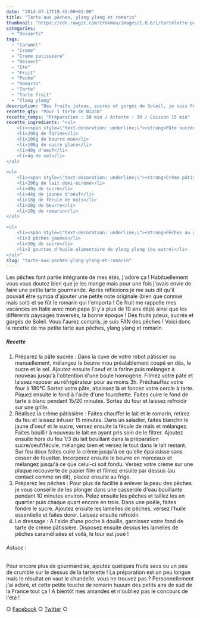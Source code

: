 ```yaml
---
date: "2014-07-17T19:45:00+02:00"
title: "Tarte aux pêches, ylang ylang et romarin"
thumbnail: "https://cdn.rawgit.com/crokmou/images/1.0.6/i/tartelette-peche-ylang-ylang-creme-romarin.jpg"
categories:
  - "Desserts"
tags:
  - "Caramel"
  - "Creme"
  - "Creme patissiere"
  - "Dessert"
  - "Ete"
  - "Fruit"
  - "Peche"
  - "Romarin"
  - "Tarte"
  - "Tarte fruit"
  - "Ylang ylang"
description: "Des fruits juteux, sucrés et gorgés de Soleil, je suis FAN des pêches ! Voici donc la recette de ma petite tarte aux pêches, ylang ylang et romarin."
recette_qty: "Pour 1 tarte de Ø22cm"
recette_temps: "Préparation : 30 min / Attente : 3h / Cuisson 15 min"
recette_ingredients: "<ul>
	<li><span style=\"text-decoration: underline;\"><strong>Pâte sucrée :</strong></span></li>
	<li>200g de farine</li>
	<li>100g de beurre mou</li>
	<li>100g de sucre glace</li>
	<li>40g d'oeuf</li>
	<li>4g de sel</li>
</ul>

<ul>
	<li><span style=\"text-decoration: underline;\"><strong>Crème pâtissière au romarin :</strong></span></li>
	<li>200g de lait demi-écrémé</li>
	<li>40g de sucre</li>
	<li>44g de jaunes d'oeuf</li>
	<li>18g de fécule de maïs</li>
	<li>20g de beurre</li>
	<li>10g de romarin</li>
</ul>

<ul>
	<li><span style=\"text-decoration: underline;\"><strong>Pêches au ylang ylang :</strong></span></li>
	<li>3 pêches jaunes</li>
	<li>20g de sucre</li>
	<li>2 gouttes d'huile alimentaire de ylang ylang (ou autre)</li>
</ul>"
slug: "tarte-aux-peches-ylang-ylang-et-romarin"
---
```


Les pêches font partie intégrante de mes étés, j'adore ça ! Habituellement vous vous doutez bien que je les mange mais pour une fois j'avais envie de faire une petite tarte gourmande. Après réflexions je me suis dit qu'il pouvait être sympa d'ajouter une petite note originale (bien que connue mais soit) et se fût le romarin qui l'emporta ! Ce fruit me rappelle mes vacances en Italie avec mon papa (il y'a plus de 10 ans déjà) ainsi que les différents paysages traversés, la bonne époque ! Des fruits juteux, sucrés et gorgés de Soleil. Vous l'aurez compris, je suis FAN des pêches ! Voici donc la recette de ma petite tarte aux pêches, ylang ylang et romarin.

##### Recette

1.  Préparez la pâte sucrée : Dans la cuve de votre robot pâtissier ou manuellement, mélangez le beurre mou préalablement coupé en dés, le sucre et le sel. Ajoutez ensuite l'oeuf et la farine puis mélangez à nouveau jusqu'à l'obtention d'une boule homogène. Filmez votre pâte et laissez reposer au réfrigérateur pour au moins 3h. Préchauffez votre four à 180°C Sortez votre pâte, abaissez là et foncez votre cercle à tarte. Piquez ensuite le fond à l'aide d'une fourchette. Faites cuire le fond de tarte à blanc pendant 15/20 minutes. Sortez du four et laissez refroidir sur une grille.
2.  Réalisez la crème pâtissière : Faites chauffer le lait et le romarin, retirez du feu et laissez infuser 15 minutes. Dans un saladier, faites blanchir le jaune d'oeuf et le sucre, versez ensuite la fécule de maïs et mélangez. Faites bouillir à nouveau le lait en ayant pris soin de le filtrer. Ajoutez ensuite hors du feu 1/3 du lait bouillant dans la préparation sucre/oeuf/fécule, mélangez bien et versez le tout dans le lait restant. Sur feu doux faites cuire la crème jusqu'à ce qu'elle épaississe sans cesser de fouetter. Incorporez ensuite le beurre en morceaux et mélangez jusqu'à ce que celui-ci soit fondu. Versez votre crème sur une plaque recouverte de papier film et filmez ensuite par dessus (au contact comme on dit), placez ensuite au frigo.
3.  Préparez les pêches : Pour plus de facilité à enlever la peau des pêches je vous conseille de les plonger dans une casserole d'eau bouillante pendant 10 minutes environ. Pelez ensuite les pêches et taillez les en quartier puis chaque quart encore en trois. Dans une poêle, faites fondre le sucre. Ajoutez ensuite les lamelles de pêches, versez l'huile essentielle et faites dorer. Laissez ensuite refroidir.
4.  Le dressage : A l'aide d'une poche à douille, garnissez votre fond de tarte de crème pâtissière. Disposez ensuite dessus les lamelles de pêches caramélisées et voilà, le tour est joué !

###### Astuce :

Pour encore plus de gourmandise, ajoutez quelques fruits secs ou un peu de crumble sur le dessus de la tartelette ! La préparation est un peu longue mais le résultat en vaut le chandelle, vous ne trouvez pas ? Personnellement j'ai adoré, et cette petite touche de romarin huuum des petits airs de sud de la France tout ça ! A bientôt mes amandes et n'oubliez pas le concours de l'été !

○ [Facebook](https://www.facebook.com/crokmou.blog) ○ [Twitter](https://twitter.com/Crokmou) ○